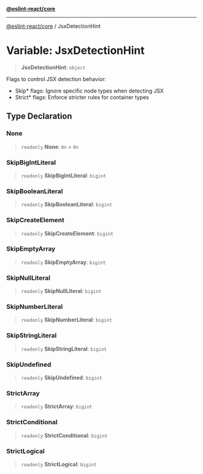 [**@eslint-react/core**](../README.md)

***

[@eslint-react/core](../README.md) / JsxDetectionHint

# Variable: JsxDetectionHint

> **JsxDetectionHint**: `object`

Flags to control JSX detection behavior:
- Skip* flags: Ignore specific node types when detecting JSX
- Strict* flags: Enforce stricter rules for container types

## Type Declaration

### None

> `readonly` **None**: `0n` = `0n`

### SkipBigIntLiteral

> `readonly` **SkipBigIntLiteral**: `bigint`

### SkipBooleanLiteral

> `readonly` **SkipBooleanLiteral**: `bigint`

### SkipCreateElement

> `readonly` **SkipCreateElement**: `bigint`

### SkipEmptyArray

> `readonly` **SkipEmptyArray**: `bigint`

### SkipNullLiteral

> `readonly` **SkipNullLiteral**: `bigint`

### SkipNumberLiteral

> `readonly` **SkipNumberLiteral**: `bigint`

### SkipStringLiteral

> `readonly` **SkipStringLiteral**: `bigint`

### SkipUndefined

> `readonly` **SkipUndefined**: `bigint`

### StrictArray

> `readonly` **StrictArray**: `bigint`

### StrictConditional

> `readonly` **StrictConditional**: `bigint`

### StrictLogical

> `readonly` **StrictLogical**: `bigint`
